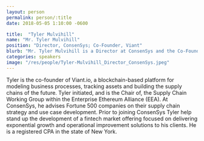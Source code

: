 ```yaml
---
layout: person
permalink: person/:title
date: 2018-05-05 1:10:00 -0600

title:  "Tyler Mulvihill"
name: "Mr. Tyler Mulvihill"
position: "Director, ConsenSys; Co-Founder, Viant"
blurb: "Mr. Tyler Mulvihill is a Director at ConsenSys and the Co-Founder of Viant.io."
categories: speakers
image: "/res/people/Tyler-Mulvihill_Director_ConsenSys.jpeg"
---
```

Tyler is the co-founder of Viant.io, a blockchain-based platform for modeling business processes, tracking assets and building the supply chains of the future. Tyler initiated, and is the Chair of, the Supply Chain Working Group within the Enterprise Ethereum Alliance (EEA). At ConsenSys, he advises Fortune 500 companies on their supply chain strategy and use case development. Prior to joining ConsenSys Tyler help stand up the development of a fintech market offering focused on delivering exponential growth and operational improvement solutions to his clients. He is a registered CPA in the state of New York.
